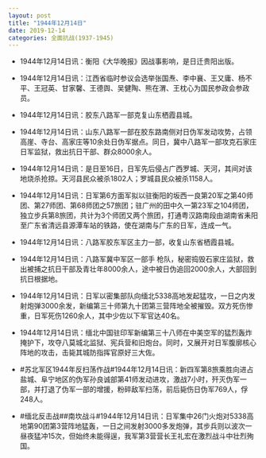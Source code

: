 ```yaml
---
layout: post
title: "1944年12月14日"
date: 2019-12-14
categories: 全面抗战(1937-1945)
---
```


<meta name="referrer" content="no-referrer" />

- 1944年12月14日讯：衡阳《大华晚报》因战事影响，是日迁贵阳出版。 

- 1944年12月14日讯：江西省临时参议会选举张国焘、李中襄、王又庸、杨不平、王冠英、甘家馨、王德舆、吴健陶、熊在渭、王枕心为国民参政会参政员。 

- 1944年12月14日讯：胶东八路军一部克复山东栖霞县城。 

- 1944年12月14日讯：山东八路军一部在胶东路南侧对日伪军发动攻势，占领高崖、寺台、高家庄等10余处日伪军据点。同日，冀中八路军一部攻克石家庄日军监狱，救出抗日干部、群众8000余人。 

- 1944年12月14日讯：是日至16日，日军先后侵占广西罗城、天河，其间对该地烧杀抢掠。天河县民众被杀1802人；罗城县民众被杀1158人。 

- 1944年12月14日讯：日军第6方面军拟以驻衡阳的坂西一良第20军之第40师团、第27师团、第68师团之57旅团；驻广州的田中久一第23军之104师团，独立步兵第8旅团，共计为3个师团又两个旅团，打通粤汉路南段由湖南省耒阳至广东省清远县源潭车站的铁路，使在湖南与广东的日军，连成一气。 

- 1944年12月14日讯：八路军胶东军区主力一部，收复山东省栖霞县城。 

- 1944年12月14日讯：八路军冀中军区一部手 枪队，秘密捣毁石家庄监狱，救出被捕之抗日干部及青壮年8000余人，途中被日伪追回2000余人，大部回到抗日根据地。 

- 1944年12月14日讯：日军以密集部队向缅北5338高地发起猛攻，一日之内发射炮弹3000余发，新编第三十师第九十团第三营阵地全被摧毁。双方死伤惨重，日军死伤1260余人，其中少佐以下军官达40名。 

- 1944年12月14日讯：缅北中国驻印军新编第三十八师在中美空军的猛烈轰炸掩护下，攻夺八莫城北监狱、宪兵营和旧炮台。同时，又展开对日军腹廓核心阵地的攻击，击毙其城防指挥官原好三大佐。 

- #苏北军区1944年反扫荡作战#1944年12月14日讯：新四军第8旅乘胜向进占盐城、阜宁地区的伪军孙良诚部第41师发动进攻，激战7小时，歼灭伪军一部，并打退了伪军一部的增援，粉碎敌军扫荡，前后毙伤日伪军769人，俘248人。 

- #缅北反击战##南坎战斗#1944年12月14日讯：日军集中26门火炮对5338高地第90团第3营阵地猛轰，一日之间发射3000多发炮弹，其步兵则以波次一昼夜猛冲15次，但始终未能得逞，我军第3营营长王礼宏在激烈战斗中壮烈殉国。 

